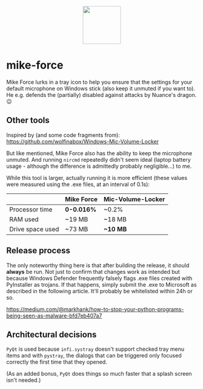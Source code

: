 <p align="center"><img src="./assets/icon.ico" width="100px" /></p>

# mike-force

Mike Force lurks in a tray icon to help you ensure that the settings for your default microphone on Windows stick (also keep it unmuted if you want to). He e.g. defends the (partially) disabled against attacks by Nuance's dragon. 😉

## Other tools

Inspired by (and some code fragments from): https://github.com/wolfinabox/Windows-Mic-Volume-Locker

But like mentioned, Mike Force also has the ability to keep the microphone unmuted. And running `nircmd` repeatedly didn't seem ideal (laptop battery usage - although the difference is admittedly probably negligible...) to me.

While this tool is larger, actually running it is more efficient (these values were measured using the .exe files, at an interval of 0.1s):

|     | Mike Force | Mic-Volume-Locker |
| -------- | ------- | ------- |
| Processor time  | **0-0.016%**  | ~0.2%  |
| RAM used | ~19 MB  | ~18 MB    |
| Drive space used  | ~73 MB  | **~10 MB**  |

## Release process

The only noteworthy thing here is that after building the release, it should **always** be run. Not just to confirm that changes work as intended but because Windows Defender frequently falsely flags .exe files created with PyInstaller as trojans. If that happens, simply submit the .exe to Microsoft as described in the following article. It'll probably be whitelisted within 24h or so.

https://medium.com/@markhank/how-to-stop-your-python-programs-being-seen-as-malware-bfd7eb407a7

## Architectural decisions

`PyQt` is used because `infi.systray` doesn't support checked tray menu items and with `pystray`, the dialogs that can be triggered only focused correctly the first time that they opened.

(As an added bonus, `PyQt` does things so much faster that a splash screen isn't needed.)
